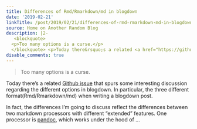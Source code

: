 ```yaml
---
title: Differences of Rmd/Rmarkdown/md in blogdown
date: '2019-02-21'
linkTitle: /post/2019/02/21/differences-of-rmd-rmarkdown-md-in-blogdown/
source: Home on Another Random Blog
description: |2-
   <blockquote>
  <p>Too many options is a curse.</p>
  </blockquote> <p>Today there&rsquo;s a related <a href="https://github.com/rstudio/blogdown/issues/358">Github issue</a> that spurs some interesting discussion regarding the different options in blogdown. In particular, the three different format(Rmd/Rmarkdown/md) when writing a blogdown post.</p> <p>In fact, the differences I&rsquo;m going to discuss reflect the differences between two markdown processors with different &ldquo;extended&rdquo; features. One processor is <a href="https://pandoc.org/">pandoc</a>, which works under the hood of ...
disable_comments: true
---
```

 <blockquote>
<p>Too many options is a curse.</p>
</blockquote> <p>Today there&rsquo;s a related <a href="https://github.com/rstudio/blogdown/issues/358">Github issue</a> that spurs some interesting discussion regarding the different options in blogdown. In particular, the three different format(Rmd/Rmarkdown/md) when writing a blogdown post.</p> <p>In fact, the differences I&rsquo;m going to discuss reflect the differences between two markdown processors with different &ldquo;extended&rdquo; features. One processor is <a href="https://pandoc.org/">pandoc</a>, which works under the hood of ...